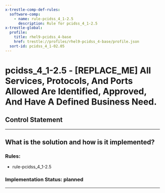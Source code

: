 ```yaml
---
x-trestle-comp-def-rules:
  software-comp:
    - name: rule-pcidss_4_1-2.5
      description: Rule for pcidss_4_1-2.5
x-trestle-global:
  profile:
    title: rhel9-pcidss_4-base
    href: trestle://profiles/rhel9-pcidss_4-base/profile.json
  sort-id: pcidss_4_1-02.05
---
```


# pcidss_4_1-2.5 - \[REPLACE_ME\] All Services, Protocols, And Ports Allowed Are Identified, Approved, And Have A Defined Business Need.

## Control Statement

______________________________________________________________________

## What is the solution and how is it implemented?

<!-- For implementation status enter one of: implemented, partial, planned, alternative, not-applicable -->

<!-- Note that the list of rules under ### Rules: is read-only and changes will not be captured after assembly to JSON -->

<!-- Add control implementation description here for control: pcidss_4_1-2.5 -->

### Rules:

  - rule-pcidss_4_1-2.5

### Implementation Status: planned

______________________________________________________________________
